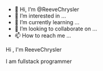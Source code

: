 - 👋 Hi, I’m @ReeveChrysler
- 👀 I’m interested in ...
- 🌱 I’m currently learning ...
- 💞️ I’m looking to collaborate on ...
- 📫 How to reach me ...

<!---
ReeveChrysler/ReeveChrysler is a ✨ special ✨ repository because its `README.md` (this file) appears on your GitHub profile.
You can click the Preview link to take a look at your changes.
--->Hi , I'm ReeveChrysler
I am fullstack programmer

